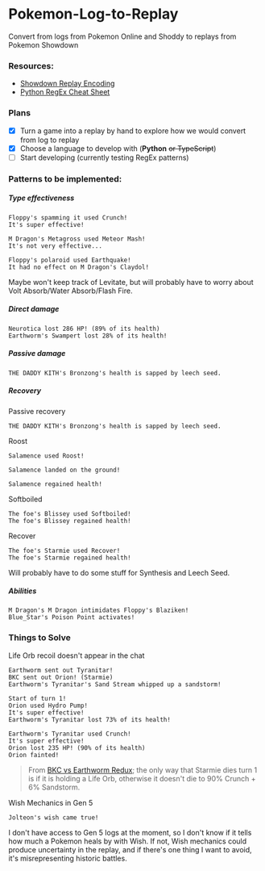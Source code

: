 # Pokemon-Log-to-Replay
Convert from logs from Pokemon Online and Shoddy to replays from Pokemon Showdown

### Resources:
- [Showdown Replay Encoding](https://github.com/smogon/pokemon-showdown/blob/master/sim/SIM-PROTOCOL.md)
- [Python RegEx Cheat Sheet](https://www.geeksforgeeks.org/python-regex-cheat-sheet/)

### Plans
- [x] Turn a game into a replay by hand to explore how we would convert from log to replay
- [x] Choose a language to develop with (**Python** ~~or TypeScript~~)
- [ ] Start developing (currently testing RegEx patterns)

### Patterns to be implemented:

##### Type effectiveness
```
Floppy's spamming it used Crunch!
It's super effective!
```
```
M Dragon's Metagross used Meteor Mash!
It's not very effective...
```
```
Floppy's polaroid used Earthquake!
It had no effect on M Dragon's Claydol!
```
Maybe won't keep track of Levitate, but will probably have to worry about Volt Absorb/Water Absorb/Flash Fire.

##### Direct damage
```
Neurotica lost 286 HP! (89% of its health)
Earthworm's Swampert lost 28% of its health!
```

##### Passive damage
```
THE DADDY KITH's Bronzong's health is sapped by leech seed.
```

##### Recovery
Passive recovery
```
THE DADDY KITH's Bronzong's health is sapped by leech seed.
```
Roost
```
Salamence used Roost!

Salamence landed on the ground!

Salamence regained health!
```
Softboiled
```
The foe's Blissey used Softboiled!
The foe's Blissey regained health!
```
Recover
```
The foe's Starmie used Recover!
The foe's Starmie regained health!
```
Will probably have to do some stuff for Synthesis and Leech Seed.

##### Abilities
```
M Dragon's M Dragon intimidates Floppy's Blaziken!
Blue_Star's Poison Point activates!
```

### Things to Solve
Life Orb recoil doesn't appear in the chat
```
Earthworm sent out Tyranitar!
BKC sent out Orion! (Starmie)
Earthworm's Tyranitar's Sand Stream whipped up a sandstorm!

Start of turn 1!
Orion used Hydro Pump!
It's super effective!
Earthworm's Tyranitar lost 73% of its health!

Earthworm's Tyranitar used Crunch!
It's super effective!
Orion lost 235 HP! (90% of its health)
Orion fainted!
```
> From [BKC vs Earthworm Redux](https://www.smogon.com/forums/threads/past-gen-battle-logs.3483431); the only way that Starmie dies turn 1 is if it is holding a Life Orb, otherwise it doesn't die to 90% Crunch + 6% Sandstorm.

Wish Mechanics in Gen 5
```
Jolteon's wish came true!
```
I don't have access to Gen 5 logs at the moment, so I don't know if it tells how much a Pokemon heals by with Wish. If not, Wish mechanics could produce uncertainty in the replay, and if there's one thing I want to avoid, it's misrepresenting historic battles.
